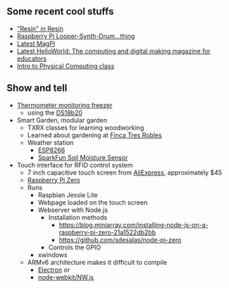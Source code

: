 ## Some recent cool stuffs

* ["Resin" in Resin](https://resin.io/blog/resin-in-resin-how-to-make-a-literal-embedded-device/)
* [Raspberry Pi Looper-Synth-Drum…thing](https://www.raspberrypi.org/blog/raspberry-pi-looper/)
* [Latest MagPi](https://www.raspberrypi.org/magpi-issues/MagPi58.pdf)
* [Latest HelloWorld: The computing and digital making magazine for educators](http://s3-eu-west-1.amazonaws.com/rpi-magazines/issues/full_pdfs/000/000/003/original/HelloWorld02.pdf?1495793062)
* [Intro to Physical Computing class](https://txrxlabs.org/classes/253/raspberry-pi-101-intro-to-physical-computing/)


## Show and tell

* [Thermometer monitoring freezer](./thermometer-project-slides.pdf)
  * using the [DS18b20](https://www.amazon.com/Vktech-DS18b20-Waterproof-Temperature-Transmitter/dp/B00CHEZ250)
* Smart Garden, modular garden
  * TXRX classes for learning woodworking
  * Learned about gardening at [Finca Tres Robles](http://www.smallplaces.org/fincatresrobles/)
  * Weather station
    * [ESP8266](https://www.amazon.com/HiLetgo-Version-NodeMCU-Internet-Development/dp/B010O1G1ES)
    * [SparkFun Soil Moisture Sensor](https://www.sparkfun.com/products/13322)
* Touch interface for RFID control system
  * 7 inch capacitive touch screen from [AliExpress](https://www.aliexpress.com/), approximately $45
  * [Raspberry Pi Zero](https://www.raspberrypi.org/blog/raspberry-pi-zero/)
  * Runs
    * Raspbian Jessie Lite
    * Webpage loaded on the touch screen
    * Webserver with Node.js
      * Installation methods
        * https://blog.miniarray.com/installing-node-js-on-a-raspberry-pi-zero-21a1522db2bb
        * https://github.com/sdesalas/node-pi-zero
      * Controls the GPIO
    * xwindows
  * ARMv6 architecture makes it difficult to compile
    * [Electron](https://github.com/electron/electron) or
    * [node-webkit/NW.js](https://github.com/nwjs/nw.js/)
